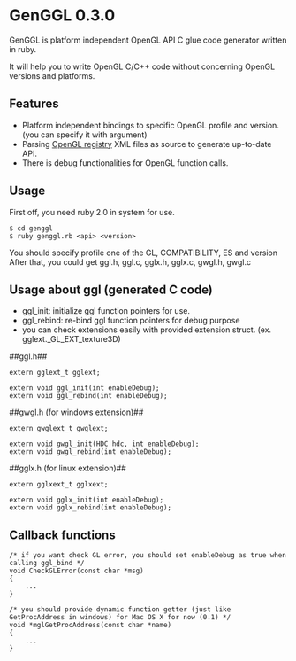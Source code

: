 GenGGL 0.3.0
============================

GenGGL is platform independent OpenGL API C glue code generator written in ruby.

It will help you to write OpenGL C/C++ code without concerning OpenGL versions and platforms.

Features
----------------------------

* Platform independent bindings to specific OpenGL profile and version. (you can specify it with argument)
* Parsing [OpenGL registry](http://www.opengl.org/registry) XML files as source to generate up-to-date API.
* There is debug functionalities for OpenGL function calls.

Usage
----------------------------
First off, you need ruby 2.0 in system for use. 

	$ cd genggl
	$ ruby genggl.rb <api> <version>

You should specify profile one of the GL, COMPATIBILITY, ES and version
After that, you could get ggl.h, ggl.c, gglx.h, gglx.c, gwgl.h, gwgl.c

Usage about ggl (generated C code)
----------------------------
* ggl_init: initialize ggl function pointers for use.
* ggl_rebind: re-bind ggl function pointers for debug purpose
* you can check extensions easily with provided extension struct. (ex. gglext._GL_EXT_texture3D)

##ggl.h##

	extern gglext_t gglext;

	extern void ggl_init(int enableDebug);
	extern void ggl_rebind(int enableDebug);

##gwgl.h (for windows extension)##

	extern gwglext_t gwglext;

	extern void gwgl_init(HDC hdc, int enableDebug);
	extern void gwgl_rebind(int enableDebug);

##gglx.h (for linux extension)##

	extern gglxext_t gglxext;

	extern void gglx_init(int enableDebug);
	extern void gglx_rebind(int enableDebug);

Callback functions
----------------------------
	/* if you want check GL error, you should set enableDebug as true when calling ggl_bind */
	void CheckGLError(const char *msg)
	{
    	...
	}

	/* you should provide dynamic function getter (just like GetProcAddress in windows) for Mac OS X for now (0.1) */
	void *mglGetProcAddress(const char *name)
	{
    	...
	}
